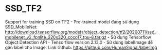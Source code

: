 # SSD_TF2
Support for training SSD on TF2
    -  Pre-trained model đang sử dụng SSD_MobileNet: http://download.tensorflow.org/models/object_detection/tf2/20200711/ssd_mobilenet_v2_fpnlite_320x320_coco17_tpu-8.tar.gz
    -  Sử dụng Tensorflow Object Detection API
    -  Tensorflow version 2.13.0
    -  Sử dụng labelImage để gán label cho Image. Link Github: https://github.com/HumanSignal/labelImg 
